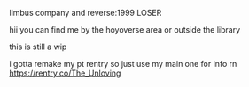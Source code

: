 limbus company and reverse:1999 LOSER

hii you can find me by the hoyoverse area or outside the library

this is still a wip

i gotta remake my pt rentry so just use my main one for info rn https://rentry.co/The_Unloving
<!--
**dreamerofhumanwholeness/dreamerofhumanwholeness** is a ✨ _special_ ✨ repository because its `README.md` (this file) appears on your GitHub profile.

Here are some ideas to get you started:

- 🔭 I’m currently working on ...
- 🌱 I’m currently learning ...
- 👯 I’m looking to collaborate on ...
- 🤔 I’m looking for help with ...
- 💬 Ask me about ...
- 📫 How to reach me: ...
- 😄 Pronouns: ...
- ⚡ Fun fact: ...
-->
